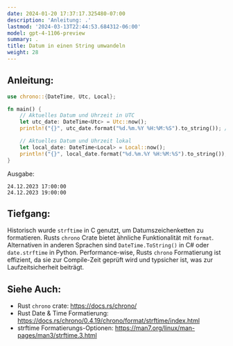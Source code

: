 ```yaml
---
date: 2024-01-20 17:37:17.325480-07:00
description: 'Anleitung: .'
lastmod: '2024-03-13T22:44:53.684312-06:00'
model: gpt-4-1106-preview
summary: .
title: Datum in einen String umwandeln
weight: 28
---
```


## Anleitung:
```Rust
use chrono::{DateTime, Utc, Local};

fn main() {
    // Aktuelles Datum und Uhrzeit in UTC
    let utc_date: DateTime<Utc> = Utc::now();
    println!("{}", utc_date.format("%d.%m.%Y %H:%M:%S").to_string()); // 24.12.2023 17:00:00

    // Aktuelles Datum und Uhrzeit lokal
    let local_date: DateTime<Local> = Local::now();
    println!("{}", local_date.format("%d.%m.%Y %H:%M:%S").to_string()); // 24.12.2023 19:00:00
}
```
Ausgabe:
```
24.12.2023 17:00:00
24.12.2023 19:00:00
```

## Tiefgang:
Historisch wurde `strftime` in C genutzt, um Datumszeichenketten zu formatieren. Rusts `chrono` Crate bietet ähnliche Funktionalität mit `format`. Alternativen in anderen Sprachen sind `DateTime.ToString()` in C# oder `date.strftime` in Python. Performance-wise, Rusts `chrono` Formatierung ist effizient, da sie zur Compile-Zeit geprüft wird und typsicher ist, was zur Laufzeitsicherheit beiträgt.

## Siehe Auch:
- Rust `chrono` crate: https://docs.rs/chrono/
- Rust Date & Time Formatierung: https://docs.rs/chrono/0.4.19/chrono/format/strftime/index.html
- strftime Formatierungs-Optionen: https://man7.org/linux/man-pages/man3/strftime.3.html
